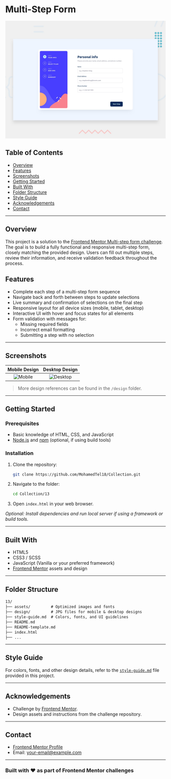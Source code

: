 # Multi-Step Form

![Design preview for the Multi-step form coding challenge](preview.jpg)

## Table of Contents

- [Overview](#overview)
- [Features](#features)
- [Screenshots](#screenshots)
- [Getting Started](#getting-started)
- [Built With](#built-with)
- [Folder Structure](#folder-structure)
- [Style Guide](#style-guide)
- [Acknowledgements](#acknowledgements)
- [Contact](#contact)

---

## Overview

This project is a solution to the [Frontend Mentor Multi-step form challenge](https://www.frontendmentor.io/challenges/multistep-form-YVAnSdqQBJ). The goal is to build a fully functional and responsive multi-step form, closely matching the provided design. Users can fill out multiple steps, review their information, and receive validation feedback throughout the process.

## Features

- Complete each step of a multi-step form sequence
- Navigate back and forth between steps to update selections
- Live summary and confirmation of selections on the final step
- Responsive layout for all device sizes (mobile, tablet, desktop)
- Interactive UI with hover and focus states for all elements
- Form validation with messages for:
  - Missing required fields
  - Incorrect email formatting
  - Submitting a step with no selection

---

## Screenshots

| Mobile Design | Desktop Design |
| :-----------: | :------------: |
| ![Mobile](./design/mobile-design.jpg) | ![Desktop](./design/desktop-design.jpg) |

> More design references can be found in the `/design` folder.

---

## Getting Started

### Prerequisites

- Basic knowledge of HTML, CSS, and JavaScript
- [Node.js](https://nodejs.org/) and [npm](https://www.npmjs.com/) (optional, if using build tools)

### Installation

1. Clone the repository:
   ```bash
   git clone https://github.com/MohamedTel18/Collection.git
   ```
2. Navigate to the folder:
   ```bash
   cd Collection/13
   ```
3. Open `index.html` in your web browser.

*Optional: Install dependencies and run local server if using a framework or build tools.*

---

## Built With

- HTML5
- CSS3 / SCSS
- JavaScript (Vanilla or your preferred framework)
- [Frontend Mentor](https://www.frontendmentor.io/) assets and design

---

## Folder Structure

```
13/
├── assets/         # Optimized images and fonts
├── design/         # JPG files for mobile & desktop designs
├── style-guide.md  # Colors, fonts, and UI guidelines
├── README.md
├── README-template.md
├── index.html
├── ...
```

---

## Style Guide

For colors, fonts, and other design details, refer to the [`style-guide.md`](./style-guide.md) file provided in this project.

---

## Acknowledgements

- Challenge by [Frontend Mentor](https://www.frontendmentor.io/).
- Design assets and instructions from the challenge repository.

---

## Contact

- [Frontend Mentor Profile](https://www.frontendmentor.io/profile/MohamedTel18)
- Email: [your-email@example.com](mailto:your-email@example.com)

---

### Built with ❤️ as part of Frontend Mentor challenges
